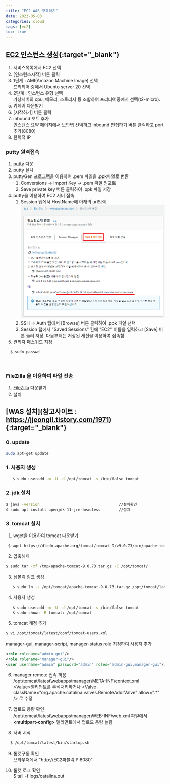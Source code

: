 ```yaml
---
title: "EC2 WAS 구축하기"
date: 2023-05-03
categories: cloud  
tags: [ec2]
toc: true
---
```


## [EC2 인스턴스 생성](https://docs.aws.amazon.com/ko_kr/index.html){:target="_blank"} 

1. 서비스목록에서 EC2 선택
1. [인스턴스시작] 버튼 클릭
1. 1단계 : AMI(Amazon Machine Image) 선택  
   프리티어 중에서 Ubunto server 20 선택
1. 2단계 : 인스턴스 유형 선택  
   가상서버의 cpu, 메모리, 스토리지 등 조합하여 프리티어중에서 선택(t2-micro). 
1. 키페어 다운받기
1. [시작하기] 버튼 클릭   
1. inbound 포트 추가  
   인스턴스 요약 페이지에서 보안탭 선택하고 inbound 편집하기 버튼 클릭하고 port 추가(8080)
1. 탄력적 IP


### putty 원격접속
1. [putty](https://www.putty.org/) 다운
2. putty 설치 
3. puttyGen 프로그램을 이용하여 .pem 파일을 .ppk파일로 변환  
   1. Conversions -> Import Key -> .pem 파일 임포트 
   2. Save private key 버튼 클릭하여  .ppk 파일 저장
4. putty을 이용하여 EC2 서버 접속  
   1. Session 탭에서 HostName에 아래의 url입력
![](/img/ec2.PNG)
   2. SSH -> Auth 탭에서 [Browse] 버튼 클릭하여 .ppk 파일 선택 
   3. Session 탭에서 "Saved Sessions" 칸에 "EC2" 이름을 입력하고 [Save] 버튼 눌러 저장. 다음부터는 저장된 세션을 이용하여 접속함.
5. 관리자 패스워드 지정  
````bash
  $ sudo passwd  
````
<br/>


### FileZilla 을 이용하여 파일 전송
1. [FileZilla](https://filezilla-project.org/download.php?type=client)  다운받기
2. 설치


## [WAS 설치](참고사이트 : https://jjeongil.tistory.com/1971){:target="_blank"}
### 0. update
````bash
sudo apt-get update
```` 
### 1. 사용자 생성
```bash
   $ sudo useradd -m -U -d /opt/tomcat -s /bin/false tomcat
```

### 2. jdk 설치  
````bash
$ java -version                                   //설치확인
$ sudo apt install openjdk-11-jre-headless        //설치
````


### 3. tomcat 설치
1. wget을 이용하여 tomcat 다운받기  
````bash
 $ wget https://dlcdn.apache.org/tomcat/tomcat-9/v9.0.73/bin/apache-tomcat-9.0.73.tar 
````

2. 압축해제  
```bash
$ sudo tar -xf /tmp/apache-tomcat-9.0.73.tar.gz -C /opt/tomcat/
```
3. 심볼릭 링크 생성
```bash
   $ sudo ln -s /opt/tomcat/apache-tomcat-9.0.73.tar.gz /opt/tomcat/latest
```

4. 사용자 생성
```bash
   $ sudo useradd -m -U -d /opt/tomcat -s /bin/false tomcat
   $ sudo chown -R tomcat: /opt/tomcat
```

5. tomcat 계정 추가  
```bash
$ vi /opt/tomcat/latest/conf/tomcat-users.xml  
```
manager-gui, manager-script, manager-status role 지정하여 사용자 추가  
```xml
<role rolename="admin-gui"/>
<role rolename="manager-gui"/>
<user username="admin" password="admin" roles="admin-gui,manager-gui"/>
```

6. manager remote 접속 허용  
  /opt/tomcat/latest\webapps\manager\META-INF\context.xml  
  &lt;Value&gt;앨리먼트를 주석처리하거나   &lt;Valve className="org.apache.catalina.valves.RemoteAddrValve"
         allow=".*" /&gt; 로 수정         

7. 업로드 용량 확인  
 /opt/tomcat/latest\webapps\manager\WEB-INF\web.xml 파일에서 **&lt;multipart-config&gt;** 앨리먼트에서 업로드 용량 늘림

8. 서버 시작  
```bash
  $ /opt/tomcat/latest/bin/startup.sh
```

9. 톰캣구동 확인  
  브라우저에서 "http://EC2퍼블릭IP:8080"  

10. 톰캣 로그 확인  
  $ tail -f logs/catalina.out
<br/>



